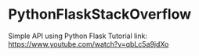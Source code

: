 # PythonFlaskStackOverflow

Simple API using Python Flask
Tutorial link: https://www.youtube.com/watch?v=qbLc5a9jdXo
